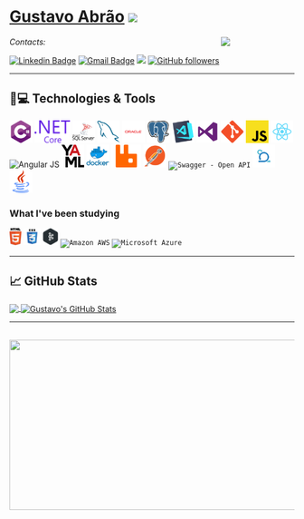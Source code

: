 # [Gustavo Abrão](https://www.linkedin.com/in/gustavoabrao) <img src="https://media.giphy.com/media/WUlplcMpOCEmTGBtBW/giphy.gif" width="30"> 

<img align='right' src="https://media.giphy.com/media/M9gbBd9nbDrOTu1Mqx/giphy.gif" width="130">

<p><em> Contacts: </em></p> 

[![Linkedin Badge](https://img.shields.io/badge/-gustavoabrao-blue?style=flat-square&logo=Linkedin&logoColor=white&link=https://www.linkedin.com/in/gustavoabrao/)](https://www.linkedin.com/in/gustavoabrao/)
[![Gmail Badge](https://img.shields.io/badge/-gfabrao@gmail.com-c14438?style=flat-square&logo=Gmail&logoColor=white&link=mailto:gfabrao@gmail.com)](mailto:gfabrao@gmail.com)
<a href="https://hub.docker.com/u/gustavofabrao/"><img src="https://img.shields.io/badge/DockerHub-gustavofabrao-blue"/></a> 
[![GitHub followers](https://img.shields.io/github/followers/gustavofabrao.svg?style=social&label=Follow)](https://github.com/gustavofabrao?tab=followers)

--- 
## 🚀💻 Technologies & Tools
<code><img height="40" src="./img/cSharp.svg" alt="C#" title="C#"></code>
<code><img height="40" src="./img/dotnetcore.svg" alt="dotnetcore" title=".NET Core"></code>
<code><img height="40" src="https://raw.githubusercontent.com/github/explore/master/topics/sql-server/sql-server.png" alt="SQL Server" title="SQL Server"></code>
<code><img height="40" src="./img/mysql.svg" alt="MySQL" title="MySQL"></code>
<code><img height="40" src="./img/oracle.png" alt="Oracle" title="Oracle"></code>
<code><img height="40" src="./img/postgresql.svg" alt="Postgres" title="Postgres"></code>
<code><img height="40" src="./img/vscode.png" alt="VS Code" title="VS Code"></code>
<code><img height="40" src="./img/visual-studio.png" alt="Visual Studio" title="Visual Studio"></code>
<code><img height="40" src="./img/git-original.svg" alt="Git" title="Git"></code> 
<code><img height="40" src="./img/javascript.svg" alt="Javascript" title="Javascript"></code>
<code><img height="40" src="https://raw.githubusercontent.com/github/explore/master/topics/react/react.png" alt="React" title="React"></code>
<img height="40" src="https://raw.githubusercontent.com/leandrocgsi/leandrocgsi/main/svg_logos/angularjs-original.svg" title="Angular JS" alt="Angular JS" />
<code><img height="40" src="https://raw.githubusercontent.com/github/explore/master/topics/yaml/yaml.png" alt="Yaml" title="Yaml"></code>
<code><img height="40" src="https://raw.githubusercontent.com/github/explore/master/topics/docker/docker.png" alt="Docker" title="Docker"></code>
<code><img height="40" src="./img/rabbitmq.png" alt="RabbitMQ" title="RabbitMQ"></code> 
<code><img height="40" src="./img/postman.png" alt="Postman" title="Postman"></code>
<code><img height="40" src="https://www.vectorlogo.zone/logos/openapis/openapis-icon.svg" title="Swagger - Open API" alt="Swagger - Open API" /></code>
<code><img height="40" src="./img/srum.png" alt="Scrum" title="Scrum"></code> 
<code><img height="40" src="./img/java.png" alt="Java" title="Java"></code> 

### What I've been studying 
<code><img height="30" src="./img/html5.svg" alt="HTML5" title="HTML5"></code>
<code><img height="30" src="./img/css.svg" alt="CSS3" title="CSS3"></code>
<code><img height="30" src="./img/kafka.svg" alt="Kafka" title="Kafka"></code> 
<code><img height="30" src="https://github.com/leandrocgsi/leandrocgsi/blob/main/svg_logos/amazon_aws-icon.png" title="Amazon AWS" alt="Amazon AWS" /></code>
<code><img height="30" src="https://www.vectorlogo.zone/logos/microsoft_azure/microsoft_azure-icon.svg" title="Microsoft Azure" alt="Microsoft Azure" /></code>

---
## &#x1f4c8; GitHub Stats

<a href="https://github.com/gustavofabrao/gustavofabrao">
  <img align="center" src="https://github-readme-stats.vercel.app/api/top-langs/?username=gustavofabrao&title_color=ffffff&text_color=c9cacc&icon_color=2bbc8a&bg_color=1d1f21&langs_count=4" />
</a>
<a href="https://github.com/gustavofabrao/gustavofabrao">
  <img align="center" src="https://github-readme-stats.vercel.app/api?username=gustavofabrao&show_icons=true&line_height=27&count_private=true&title_color=ffffff&text_color=c9cacc&icon_color=2bbc8a&bg_color=1d1f21" alt="Gustavo's GitHub Stats" />
</a>

---
<br/>

<img src="https://miro.medium.com/max/400/0*VV3Nmxgv3KX4sLhr.gif" height="300" width="750">